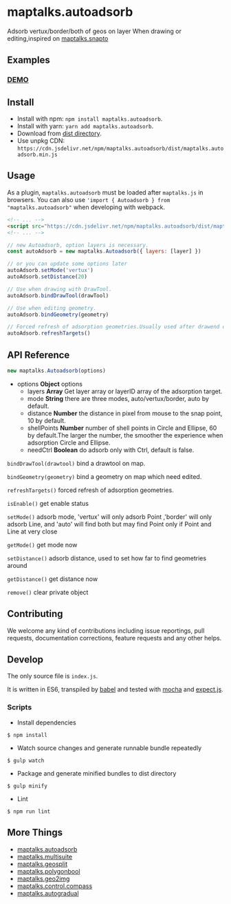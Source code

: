 # maptalks.autoadsorb

Adsorb vertux/border/both of geos on layer When drawing or editing,inspired on [maptalks.snapto](https://github.com/liubgithub/maptalks.snapto/wiki)

## Examples

### [DEMO](https://cxiaof.github.io/maptalks.autoadsorb/demo/index.html)

## Install

- Install with npm: `npm install maptalks.autoadsorb`.
- Install with yarn: `yarn add maptalks.autoadsorb`.
- Download from [dist directory](https://github.com/cXiaof/maptalks.autoadsorb/tree/master/dist).
- Use unpkg CDN: `https://cdn.jsdelivr.net/npm/maptalks.autoadsorb/dist/maptalks.autoadsorb.min.js`

## Usage

As a plugin, `maptalks.autoadsorb` must be loaded after `maptalks.js` in browsers. You can also use `'import { Autoadsorb } from "maptalks.autoadsorb"` when developing with webpack.

```html
<!-- ... -->
<script src="https://cdn.jsdelivr.net/npm/maptalks.autoadsorb/dist/maptalks.autoadsorb.min.js"></script>
<!-- ... -->
```

```javascript
// new Autoadsorb, option layers is necessary.
const autoAdsorb = new maptalks.Autoadsorb({ layers: [layer] })

// or you can update some options later
autoAdsorb.setMode('vertux')
autoAdsorb.setDistance(20)

// Use when drawing with DrawTool.
autoAdsorb.bindDrawTool(drawTool)

// Use when editing geometry.
autoAdsorb.bindGeometry(geometry)

// Forced refresh of adsorption geometries.Usually used after drawend or editend.
autoAdsorb.refreshTargets()
```

## API Reference

```javascript
new maptalks.Autoadsorb(options)
```

- options **Object** options
  - layers **Array** Get layer array or layerID array of the adsorption target.
  - mode **String** there are three modes, auto/vertux/border, auto by default.
  - distance **Number** the distance in pixel from mouse to the snap point, 10 by default.
  - shellPoints **Number** number of shell points in Circle and Ellipse, 60 by default.The larger the number, the smoother the experience when adsorption Circle and Ellipse.
  - needCtrl **Boolean** do adsorb only with Ctrl, default is false.

`bindDrawTool(drawtool)` bind a drawtool on map.

`bindGeometry(geometry)` bind a geometry on map which need edited.

`refreshTargets()` forced refresh of adsorption geometries.

`isEnable()` get enable status

`setMode()` adsorb mode, 'vertux' will only adsorb Point ,'border' will only adsorb Line, and 'auto' will find both but may find Point only if Point and Line at very close

`getMode()` get mode now

`setDistance()` adsorb distance, used to set how far to find geometries around

`getDistance()` get distance now

`remove()` clear private object

## Contributing

We welcome any kind of contributions including issue reportings, pull requests, documentation corrections, feature requests and any other helps.

## Develop

The only source file is `index.js`.

It is written in ES6, transpiled by [babel](https://babeljs.io/) and tested with [mocha](https://mochajs.org) and [expect.js](https://github.com/Automattic/expect.js).

### Scripts

- Install dependencies

```shell
$ npm install
```

- Watch source changes and generate runnable bundle repeatedly

```shell
$ gulp watch
```

- Package and generate minified bundles to dist directory

```shell
$ gulp minify
```

- Lint

```shell
$ npm run lint
```

## More Things

- [maptalks.autoadsorb](https://github.com/cXiaof/maptalks.autoadsorb/issues)
- [maptalks.multisuite](https://github.com/cXiaof/maptalks.multisuite/issues)
- [maptalks.geosplit](https://github.com/cXiaof/maptalks.geosplit/issues)
- [maptalks.polygonbool](https://github.com/cXiaof/maptalks.polygonbool/issues)
- [maptalks.geo2img](https://github.com/cXiaof/maptalks.geo2img/issues)
- [maptalks.control.compass](https://github.com/cXiaof/maptalks.control.compass/issues)
- [maptalks.autogradual](https://github.com/cXiaof/maptalks.autogradual/issues)
